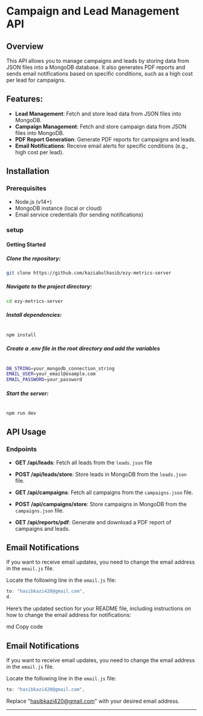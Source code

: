 # Campaign and Lead Management API

## Overview

This API allows you to manage campaigns and leads by storing data from JSON files into a MongoDB database. It also generates PDF reports and sends email notifications based on specific conditions, such as a high cost per lead for campaigns.

## Features:

- **Lead Management**: Fetch and store lead data from JSON files into MongoDB.
- **Campaign Management**: Fetch and store campaign data from JSON files into MongoDB.
- **PDF Report Generation**: Generate PDF reports for campaigns and leads.
- **Email Notifications**: Receive email alerts for specific conditions (e.g., high cost per lead).

## Installation

### Prerequisites

- Node.js (v14+)
- MongoDB instance (local or cloud)
- Email service credentials (for sending notifications)

### setup

#### Getting Started

##### Clone the repository:

```bash
git clone https://github.com/kaziabulhasib/ezy-metrics-server
```

##### Navigate to the project directory:

```bash
cd ezy-metrics-server
```

##### Install dependencies:

```bash

npm install

```

##### Create a .env file in the root directory and add the variables

```bash

DB_STRING=your_mongodb_connection_string
EMAIL_USER=your_email@example.com
EMAIL_PASSWORD=your_password

```

##### Start the server:

```bash

npm run dev

```

## API Usage

### Endpoints

- **GET /api/leads**: Fetch all leads from the `leads.json` file
- **POST /api/leads/store**: Store leads in MongoDB from the `leads.json` file.

- **GET /api/campaigns**: Fetch all campaigns from the `campaigns.json` file.
- **POST /api/campaigns/store**: Store campaigns in MongoDB from the `campaigns.json` file.

- **GET /api/reports/pdf**: Generate and download a PDF report of campaigns and leads.

## Email Notifications

If you want to receive email updates, you need to change the email address in the `email.js` file.

Locate the following line in the `email.js` file:

```javascript
to: "hasibkazi420@gmail.com",
d.
```

Here’s the updated section for your README file, including instructions on how to change the email address for notifications:

md
Copy code

## Email Notifications

If you want to receive email updates, you need to change the email address in the `email.js` file.

Locate the following line in the `email.js` file:

```javascript
to: "hasibkazi420@gmail.com",

```

Replace "hasibkazi420@gmail.com" with your desired email address.

---
